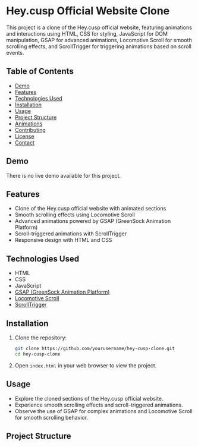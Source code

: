 # Hey.cusp Official Website Clone

This project is a clone of the Hey.cusp official website, featuring animations and interactions using HTML, CSS for styling, JavaScript for DOM manipulation, GSAP for advanced animations, Locomotive Scroll for smooth scrolling effects, and ScrollTrigger for triggering animations based on scroll events.

## Table of Contents
- [Demo](#demo)
- [Features](#features)
- [Technologies Used](#technologies-used)
- [Installation](#installation)
- [Usage](#usage)
- [Project Structure](#project-structure)
- [Animations](#animations)
- [Contributing](#contributing)
- [License](#license)
- [Contact](#contact)

## Demo
There is no live demo available for this project.

## Features
- Clone of the Hey.cusp official website with animated sections
- Smooth scrolling effects using Locomotive Scroll
- Advanced animations powered by GSAP (GreenSock Animation Platform)
- Scroll-triggered animations with ScrollTrigger
- Responsive design with HTML and CSS

## Technologies Used
- HTML
- CSS
- JavaScript
- [GSAP (GreenSock Animation Platform)](https://greensock.com/gsap/)
- [Locomotive Scroll](https://github.com/locomotivemtl/locomotive-scroll)
- [ScrollTrigger](https://greensock.com/scrolltrigger/)

## Installation
1. Clone the repository:
    ```bash
    git clone https://github.com/yourusername/hey-cusp-clone.git
    cd hey-cusp-clone
    ```

2. Open `index.html` in your web browser to view the project.

## Usage
- Explore the cloned sections of the Hey.cusp official website.
- Experience smooth scrolling effects and scroll-triggered animations.
- Observe the use of GSAP for complex animations and Locomotive Scroll for smooth scrolling behavior.

## Project Structure
